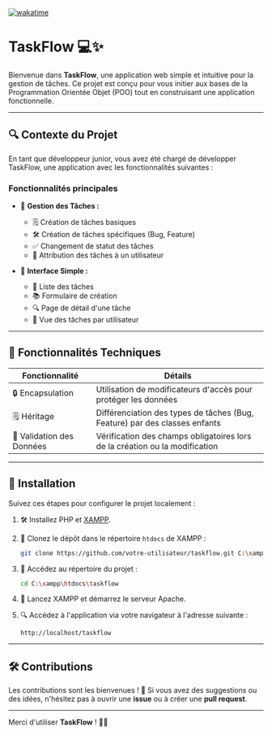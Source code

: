 [![wakatime](https://wakatime.com/badge/user/68eaff2e-4ab0-4a80-abe4-f60e8fff3b0f/project/4d907de4-50a1-4154-9bb6-85e22771b72b.svg)](https://wakatime.com/badge/user/68eaff2e-4ab0-4a80-abe4-f60e8fff3b0f/project/4d907de4-50a1-4154-9bb6-85e22771b72b)

# TaskFlow 💻✨

Bienvenue dans **TaskFlow**, une application web simple et intuitive pour la gestion de tâches. Ce projet est conçu pour vous initier aux bases de la Programmation Orientée Objet (POO) tout en construisant une application fonctionnelle. 

---

## 🔍 **Contexte du Projet**

En tant que développeur junior, vous avez été chargé de développer TaskFlow, une application avec les fonctionnalités suivantes :

### Fonctionnalités principales

- 🔧 **Gestion des Tâches :**
  - 🗒 Création de tâches basiques
  - 🛠️ Création de tâches spécifiques (Bug, Feature)
  - ✅ Changement de statut des tâches
  - 🔐 Attribution des tâches à un utilisateur

- 🔄 **Interface Simple :**
  - 🔺 Liste des tâches
  - 📚 Formulaire de création
  - 🔍 Page de détail d'une tâche
  - 👥 Vue des tâches par utilisateur

---

## 🚀 **Fonctionnalités Techniques**

| **Fonctionnalité**               | **Détails**                                                                      |
|-----------------------------------|----------------------------------------------------------------------------------|
| 🔒 Encapsulation                    | Utilisation de modificateurs d'accès pour protéger les données                  |
| 🗒 Héritage                        | Différenciation des types de tâches (Bug, Feature) par des classes enfants      |
| 🔧 Validation des Données          | Vérification des champs obligatoires lors de la création ou la modification      |

---

## 🔗 **Installation**

Suivez ces étapes pour configurer le projet localement :

1. 🛠️ Installez PHP et [XAMPP](https://www.apachefriends.org/index.html).
2. 🔄 Clonez le dépôt dans le répertoire `htdocs` de XAMPP :
   ```bash
   git clone https://github.com/votre-utilisateur/taskflow.git C:\xampp\htdocs\taskflow
   ```

3. 🔼 Accédez au répertoire du projet :
   ```bash
   cd C:\xampp\htdocs\taskflow
   ```

4. 🚀 Lancez XAMPP et démarrez le serveur Apache.

5. 🔍 Accédez à l'application via votre navigateur à l'adresse suivante :
   ```
   http://localhost/taskflow
   ```

---

## 🛠️ **Contributions**

Les contributions sont les bienvenues ! 🙏 Si vous avez des suggestions ou des idées, n'hésitez pas à ouvrir une **issue** ou à créer une **pull request**.

---

Merci d'utiliser **TaskFlow** ! 🙏💚

